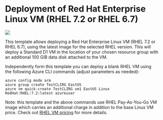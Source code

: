 # Deployment of Red Hat Enterprise Linux VM (RHEL 7.2 or RHEL 6.7)

<a href="https://portal.azure.com/#create/Microsoft.Template/uri/https://raw.githubusercontent.com/jkritzen/azr-rh/master/01-create-vm/azuredeploy.json" target="_blank">
    <img src="http://azuredeploy.net/deploybutton.png"/>
</a>


This template allows deploying a Red Hat Enterprise Linux VM (RHEL 7.2 or RHEL 6.7), using the latest image for the selected RHEL version. This will deploy a Standard D1 VM in the location of your chosen resource group with an additional 100 GiB data disk attached to the VM.

Independently form this template you can deploy a blank RHEL VM using the following Azure CLI commands (adjust parameters as needed):

```
azure config mode arm
azure group create TestCLIRG EastUS
azure vm quick-create TestCLIRG vm1 EastUS Linux RedHat:RHEL:7.2:latest azureuser
```

Note: this template and the above commands use RHEL Pay-As-You-Go VM image which carries an additional charge in addition to the base Linux VM price. Check out [RHEL VM pricing](https://azure.microsoft.com/en-us/pricing/details/virtual-machines/#red-hat) for more details.  
